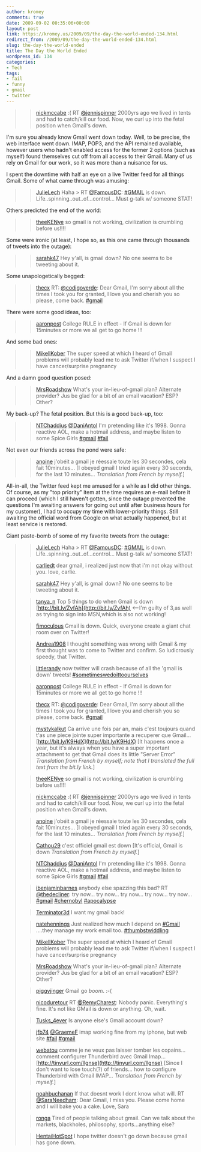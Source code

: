 ```yaml
---
author: kromey
comments: true
date: 2009-09-02 00:35:06+00:00
layout: post
link: https://kromey.us/2009/09/the-day-the-world-ended-134.html
redirect_from: /2009/09/the-day-the-world-ended-134.html
slug: the-day-the-world-ended
title: The Day the World Ended
wordpress_id: 134
categories:
- Tech
tags:
- fail
- funny
- gmail
- twitter
---
```


<blockquote>

> 
> [nickmccabe](http://twitter.com/nickmccabe) :( RT [@jennispinner](http://twitter.com/jennispinner) 2000yrs ago we lived in tents and had to catch/kill our food. Now, we curl up into the fetal position when Gmail's down.
> 
> 
</blockquote>




I'm sure you already know Gmail went down today. Well, to be precise, the web interface went down. IMAP, POP3, and the API remained available, however users who hadn't enabled access for the former 2 options (such as myself) found themselves cut off from all access to their Gmail. Many of us rely on Gmail for our work, so it was more than a nuisance for us.




I spent the downtime with half an eye on a live Twitter feed for all things Gmail. Some of what came through was amusing:





<blockquote>

> 
> [JulieLech](http://twitter.com/JulieLech) Haha > RT [@FamousDC](http://twitter.com/FamousDC): [#](http://twitter.com/search?q=%23GMAIL)[GMAIL](http://twitter.com/search?q=%23GMAIL) is down. Life..spinning..out..of...control... Must g-talk w/ someone STAT!
> 
> 
</blockquote>




Others predicted the end of the world:





<blockquote>

> 
> [theeKENye](http://twitter.com/theeKENye) so gmail is not working, civilization is crumbling before us!!!!
> 
> 
</blockquote>




Some were ironic (at least, I hope so, as this one came through thousands of tweets into the outage):





<blockquote>

> 
> [sarahk47](http://twitter.com/sarahk47) Hey y'all, is gmail down? No one seems to be tweeting about it.
> 
> 
</blockquote>




Some unapologetically begged:





<blockquote>

> 
> [thecx](http://twitter.com/thecx) RT: [@codigoverde](http://twitter.com/codigoverde): Dear Gmail, I'm sorry about all the times I took you for granted, I love you and cherish you so please, come back. [#](http://twitter.com/search?q=%23gmail)[gmail](http://twitter.com/search?q=%23gmail)
> 
> 
</blockquote>




There were some good ideas, too:





<blockquote>

> 
> [aaronpost](http://twitter.com/aaronpost) College RULE in effect - If Gmail is down for 15minutes or more we all get to go home !!!
> 
> 
</blockquote>




And some bad ones:





<blockquote>

> 
> [MikellKober](http://twitter.com/MikellKober) The super speed at which I heard of Gmail problems will probably lead me to ask Twitter if/when I suspect I have cancer/surprise pregnancy
> 
> 
</blockquote>




And a damn good question posed:





<blockquote>

> 
> [MrsRoadshow](http://twitter.com/MrsRoadshow) What's your in-lieu-of-gmail plan? Alternate provider? Jus be glad for a bit of an email vacation? ESP? Other?
> 
> 
</blockquote>




My back-up? The fetal position. But this is a good back-up, too:





<blockquote>

> 
> [NTChaddius](http://twitter.com/NTChaddius) [@DaniAntol](http://twitter.com/DaniAntol) I'm pretending like it's 1998. Gonna reactive AOL, make a hotmail address, and maybe listen to some Spice Girls [#](http://twitter.com/search?q=%23gmail)[gmail](http://twitter.com/search?q=%23gmail) [#fail](http://twitter.com/search?q=%23fail)
> 
> 
</blockquote>




Not even our friends across the pond were safe:





<blockquote>

> 
> [anoine](http://twitter.com/anoine) j'obéit a gmail je réessaie toute les 30 secondes, çela fait 10minutes...
[I obeyed gmail I tried again every 30 seconds, for the last 10 minutes... _Translation from French by myself._]
> 
> </blockquote>




All-in-all, the Twitter feed kept me amused for a while as I did other things. Of course, as my "top priority" item at the time requires an e-mail before it can proceed (which I still haven't gotten, since the outage prevented the questions I'm awaiting answers for going out until after business hours for my customer), I had to occupy my time with lower-priority things. Still awaiting the official word from Google on what actually happened, but at least service is restored.




Giant paste-bomb of some of my favorite tweets from the outage:





<blockquote>

> 
> [JulieLech](http://twitter.com/JulieLech) Haha > RT [@FamousDC](http://twitter.com/FamousDC): [#](http://twitter.com/search?q=%23GMAIL)[GMAIL](http://twitter.com/search?q=%23GMAIL) is down. Life..spinning..out..of...control... Must g-talk w/ someone STAT!
> 
> 

> 
> [carliedt](http://twitter.com/carliedt) dear gmail, i realized just now that i'm not okay without you. love, carlie.
> 
> 

> 
> [sarahk47](http://twitter.com/sarahk47) Hey y'all, is gmail down? No one seems to be tweeting about it.
> 
> 

> 
> [tanya_n](http://twitter.com/tanya_n) Top 5 things to do when Gmail is down [http://bit.ly/ZvfAh](http://bit.ly/ZvfAh) <--I'm guilty of 3,as well as trying to sign into MSN,which is also not working!
> 
> 

> 
> [fimoculous](http://twitter.com/fimoculous) Gmail is down. Quick, everyone create a giant chat room over on Twitter!
> 
> 

> 
> [Andrea1908](http://twitter.com/Andrea1908) I thought something was wrong with Gmail & my first thought was to come to Twitter and confirm. So ludicrously speedy, that Twitter.
> 
> 

> 
> [littlerandy](http://twitter.com/littlerandy) now twitter will crash because of all the 'gmail is down' tweets! [#sometimeswedoittoourselves](http://twitter.com/search?q=%23sometimeswedoittoourselves)
> 
> 

> 
> [aaronpost](http://twitter.com/aaronpost) College RULE in effect - If Gmail is down for 15minutes or more we all get to go home !!!
> 
> 

> 
> [thecx](http://twitter.com/thecx) RT: [@codigoverde](http://twitter.com/codigoverde): Dear Gmail, I'm sorry about all the times I took you for granted, I love you and cherish you so please, come back. [#](http://twitter.com/search?q=%23gmail)[gmail](http://twitter.com/search?q=%23gmail)
> 
> 


> 
> [mystykalkut](http://twitter.com/mystykalkut) Ca arrive une fois par an, mais c'est toujours quand t'as une piece jointe super importante a recuperer que Gmail... [http://bit.ly/K9HdX](http://bit.ly/K9HdX)
[It happens once a year, but it's always when you have a super important attachment to get that Gmail does its little "Server Error" _Translation from French by myself; note that I translated the full text from the bit.ly link._]

> 
> [theeKENye](http://twitter.com/theeKENye) so gmail is not working, civilization is crumbling before us!!!!
> 
> 

> 
> [nickmccabe](http://twitter.com/nickmccabe) :( RT [@jennispinner](http://twitter.com/jennispinner) 2000yrs ago we lived in tents and had to catch/kill our food. Now, we curl up into the fetal position when Gmail's down.
> 
> 


> 
> [anoine](http://twitter.com/anoine) j'obéit a gmail je réessaie toute les 30 secondes, çela fait 10minutes...
[I obeyed gmail I tried again every 30 seconds, for the last 10 minutes... _Translation from French by myself._]


> 
> [Cathou29](http://twitter.com/Cathou29) c'est officiel gmail est down
[It's official, Gmail is down _Translation from French by myself._]

> 
> [NTChaddius](http://twitter.com/NTChaddius) [@DaniAntol](http://twitter.com/DaniAntol) I'm pretending like it's 1998. Gonna reactive AOL, make a hotmail address, and maybe listen to some Spice Girls [#](http://twitter.com/search?q=%23gmail)[gmail](http://twitter.com/search?q=%23gmail) [#fail](http://twitter.com/search?q=%23fail)
> 
> 

> 
> [ibenjaminbarnes](http://twitter.com/ibenjaminbarnes) anybody else spazzing this bad? RT [@thedecliner](http://twitter.com/thedecliner): try now... try now... try now... try now... try now... [#](http://twitter.com/search?q=%23gmail)[gmail](http://twitter.com/search?q=%23gmail) [#chernobyl](http://twitter.com/search?q=%23chernobyl) [#apocalypse](http://twitter.com/search?q=%23apocalypse)
> 
> 

> 
> [Terminator3d](http://twitter.com/Terminator3d) I want my gmail back!
> 
> 

> 
> [natehennings](http://twitter.com/natehennings) Just realized how much I depend on [#](http://twitter.com/search?q=%23Gmail)[Gmail](http://twitter.com/search?q=%23Gmail) ....they manage my work email too. [#thumbstwiddling](http://twitter.com/search?q=%23thumbstwiddling)
> 
> 

> 
> [MikellKober](http://twitter.com/MikellKober) The super speed at which I heard of Gmail problems will probably lead me to ask Twitter if/when I suspect I have cancer/surprise pregnancy
> 
> 

> 
> [MrsRoadshow](http://twitter.com/MrsRoadshow) What's your in-lieu-of-gmail plan? Alternate provider? Jus be glad for a bit of an email vacation? ESP? Other?
> 
> 

> 
> [piggyjinger](http://twitter.com/piggyjinger) Gmail go *boom*. :-(
> 
> 

> 
> [nicoduretour](http://twitter.com/nicoduretour) RT [@RemyCharest](http://twitter.com/RemyCharest): Nobody panic. Everything's fine. It's not like GMail is down or anything. Oh, wait.
> 
> 

> 
> [Tusks_4ever](http://twitter.com/Tusks_4ever) Is anyone else's Gmail account down?
> 
> 

> 
> [jfb74](http://twitter.com/jfb74) [@GraemeF](http://twitter.com/GraemeF) imap working fine from my iphone, but web site [#fail](http://twitter.com/search?q=%23fail) [#](http://twitter.com/search?q=%23gmail)[gmail](http://twitter.com/search?q=%23gmail)
> 
> 


> 
> [webatou](http://twitter.com/webatou) comme je ne veux pas laisser tomber les copains... comment configurer Thunderbird avec Gmail Imap... [http://tinyurl.com/llgnse](http://tinyurl.com/llgnse)
[Since I don't want to lose touch(?) of friends... how to configure Thunderbird with Gmail IMAP... _Translation from French by myself._]

> 
> [noahbuchanan](http://twitter.com/noahbuchanan) If that doesnt work I dont know what will. RT [@SaraNeedham](http://twitter.com/SaraNeedham): Dear Gmail, I miss you. Please come home and I will bake you a cake. Love, Sara
> 
> 

> 
> [ronga](http://twitter.com/ronga) Tired of people talking about gmail. Can we talk about the markets, blackholes, philosophy, sports...anything else?
> 
> 

> 
> [HentaiHotSpot](http://twitter.com/HentaiHotSpot) I hope twitter doesn't go down because gmail has gone down.
> 
> 
</blockquote>
